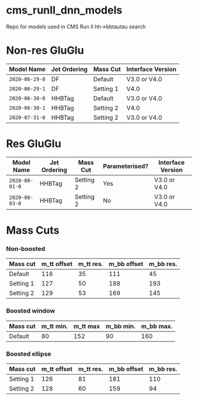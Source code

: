 # cms_runII_dnn_models

Repo for models used in CMS Run II hh->bbtautau search

# Non-res GluGlu

|Model Name|Jet Ordering|Mass Cut|Interface Version|
|---|---|---|---|
|`2020-06-29-0`|DF|Default|V3.0 or V4.0|
|`2020-06-29-1`|DF|Setting 1|V4.0|
|`2020-06-30-0`|HHBTag|Default|V3.0 or V4.0|
|`2020-06-30-1`|HHBTag|Setting 2|V4.0|
|`2020-07-31-0`|HHBTag|Setting 2|V3.0 or V4.0|

# Res GluGlu

|Model Name|Jet Ordering|Mass Cut|Parameterised?|Interface Version|
|---|---|---|---|---|
|`2020-08-01-0`|HHBTag|Setting 2|Yes|V3.0 or V4.0|
|`2020-08-03-0`|HHBTag|Setting 2|No|V3.0 or V4.0|

# Mass Cuts

### Non-boosted

|Mass cut|m_tt offset|m_tt res.|m_bb offset|m_bb res.|
|---|---|---|---|---|
|Default|116|35|111|45|
|Setting 1|127|50|188|193|
|Setting 2|129|53|169|145|

### Boosted window

|Mass cut|m_tt min.|m_tt max|m_bb min.|m_bb max.|
|---|---|---|---|---|
|Default|80|152|90|160|

### Boosted ellipse

|Mass cut|m_tt offset|m_tt res.|m_bb offset|m_bb res.|
|---|---|---|---|---|
|Setting 1|126|81|181|110|
|Setting 2|128|60|159|94|
